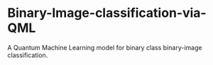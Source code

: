 # Binary-Image-classification-via-QML
 A Quantum Machine Learning model for binary class binary-image classification.
